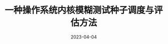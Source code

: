 ---
title: "一种操作系统内核模糊测试种子调度与评估方法"
collection: publications
permalink: /publication/patent001
date: 2023-04-04
venue: ''
paperurl: ''
doi: 'ZL202310351993.6'
pubtype: 'patent'
authors: '施鹤远;罗正雄;梁锴;胡超;沈煜恒;施荣华'
excerpt_separator: ""

---